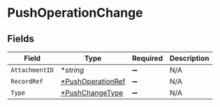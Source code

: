 # PushOperationChange


## Fields

| Field                                                        | Type                                                         | Required                                                     | Description                                                  |
| ------------------------------------------------------------ | ------------------------------------------------------------ | ------------------------------------------------------------ | ------------------------------------------------------------ |
| `AttachmentID`                                               | **string*                                                    | :heavy_minus_sign:                                           | N/A                                                          |
| `RecordRef`                                                  | [*PushOperationRef](../../models/shared/pushoperationref.md) | :heavy_minus_sign:                                           | N/A                                                          |
| `Type`                                                       | [*PushChangeType](../../models/shared/pushchangetype.md)     | :heavy_minus_sign:                                           | N/A                                                          |